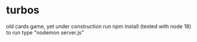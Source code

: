 # turbos
old cards game, yet under construction
run npm install (tested with node 18)
to run type "nodemon server.js"